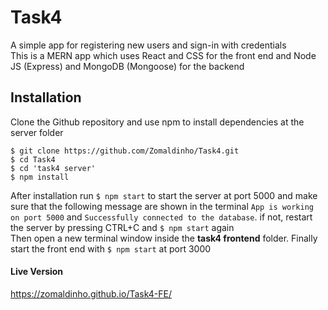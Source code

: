 # Task4

A simple app for registering new users and sign-in with credentials <br/>
This is a MERN app which uses React and CSS for the front end and Node JS (Express) and MongoDB (Mongoose) for the backend

## Installation

Clone the Github repository and use npm to install dependencies at the server folder <br/>
```
$ git clone https://github.com/Zomaldinho/Task4.git
$ cd Task4
$ cd 'task4 server'
$ npm install
```
After installation run `$ npm start` to start the server at port 5000 and make sure that the following message are shown in the terminal `App is working on port 5000` and `Successfully connected to the database`. if not, restart the server by pressing CTRL+C and `$ npm start` again <br/>
Then open a new terminal window inside the **task4 frontend** folder.
Finally start the front end with `$ npm start` at port 3000

#### Live Version
https://zomaldinho.github.io/Task4-FE/
